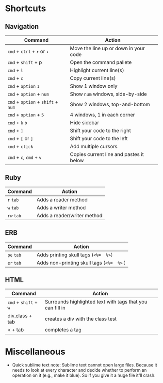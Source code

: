 # Shortcuts

## Navigation

Command | Action
------------ | -------------
`cmd` + `ctrl` + `↑` or `↓` | Move the line up or down in your code
`cmd` + `shift` + p |  Open the command pallete
`cmd` + `l` |  Highlight current line(s)
`cmd` + `c` |  Copy current line(s)
`cmd` + `option` `1` |  Show 1 window only
`cmd` + `option` +  `num` | Show `num` windows, side-by-side
`cmd` + `option` + `shift` + `num` | Show 2 windows, top-and-bottom
`cmd` + `option` + `5` | 4 windows, 1 in each corner 
`cmd` + `k` `b` | Hide sidebar
`cmd` + `]` |  Shift your code to the right
`cmd` + `[` or `]` | Shift your code to the left
`cmd` + `click` | Add multiple cursors
`cmd` + `c`, `cmd` + `v` | Copies current line and pastes it below

## Ruby 
Command | Action
------------ | -------------
`r` `tab` | Adds a reader method
`w` `tab` | Adds a writer method
`rw` `tab` | Adds a reader/writer method

## ERB
Command | Action
------------ | -------------
`pe` `tab` | Adds printing skull tags (`<%=  %>`)
`er` `tab` | Adds non-printing skull tags (`<%=  %>` )

## HTML
Command | Action
------------ | -------------
`cmd` + `shift` + `w` | Surrounds highlighted text with tags that you can fill in
div.class + tab | creates a div with the class test
< + tab | completes a tag


# Miscellaneous
* Quick sublime text note: Sublime text cannot open large files. Because it needs to look at every character and decide whether to perform an operation on it (e.g., make it blue). So if you give it a huge file it'll crash.